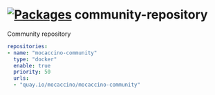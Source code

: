 # [![Packages](https://labs.mocaccino.org/badge/mocaccino-community.svg "List of packages")](https://labs.mocaccino.org/mocaccino-community) community-repository

Community repository

```yaml
repositories:
- name: "mocaccino-community"
  type: "docker"
  enable: true
  priority: 50
  urls:
  - "quay.io/mocaccino/mocaccino-community"
```
